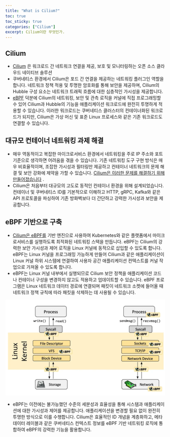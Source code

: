 ```yaml
---
title: "What is Cilium?"
toc: true
toc_sticky: true
categories: ["Cilium"]
excerpt: Cilium이란 무엇인가.
---
```


## Cilium
- [Cilium](https://cilium.io/) 은 워크로드 간 네트워크 연결을 제공, 보호 및 모니터링하는 오픈 소스 클라우드 네이티브 솔루션
- 쿠버네티스 환경에서 Cilium은 포드 간 연결을 제공하는 네트워킹 플러그인 역할을 합니다. 네트워크 정책 적용 및 투명한 암호화를 통해 보안을 제공하며, Cilium의 Hubble 구성 요소는 네트워크 트래픽 흐름에 대한 심층적인 가시성을 제공합니다.
- [eBPF](https://ebpf.io/what-is-ebpf/) 덕분에 Cilium의 네트워킹, 보안 및 관측 로직을 커널에 직접 프로그래밍할 수 있어 Cilium과 Hubble의 기능을 애플리케이션 워크로드에 완전히 투명하게 적용할 수 있습니다. 이러한 워크로드는 쿠버네티스 클러스터의 컨테이너화된 워크로드가 되지만, Cilium은 가상 머신 및 표준 Linux 프로세스와 같은 기존 워크로드도 연결할 수 있습니다.

## 대규모 컨테이너 네트워킹 과제 해결
- 매우 역동적이고 복잡한 마이크로서비스 환경에서 네트워킹을 주로 IP 주소와 포트 기준으로 생각하면 어려움을 겪을 수 있습니다. 기존 네트워킹 도구 구현 방식은 매우 비효율적이며, 조잡한 가시성과 필터링만 제공하고 컨테이너 네트워크의 문제 해결 및 보안 강화에 제약을 가할 수 있습니다. [Cilium은 이러한 문제를 해결하기 위해 만들어졌습니다](https://cilium.io/blog/2018/04/24/cilium-security-for-age-of-microservices/) .
- Cilium은 처음부터 대규모의 고도로 동적인 컨테이너 환경을 위해 설계되었습니다. 컨테이너 및 쿠버네티스 ID를 기본적으로 이해하고 HTTP, gRPC, Kafka와 같은 API 프로토콜을 파싱하여 기존 방화벽보다 더 간단하고 강력한 가시성과 보안을 제공합니다.

## eBPF 기반으로 구축
- [Cilium은 eBPF를](https://ebpf.io/) 기반 엔진으로 사용하여 Kubernetes와 같은 플랫폼에서 마이크로서비스를 실행하도록 최적화된 네트워킹 스택을 만듭니다. eBPF는 Cilium의 강력한 보안 가시성과 제어 로직을 Linux 커널에 동적으로 삽입할 수 있도록 합니다. eBPF는 Linux 커널을 프로그래밍 가능하게 만들어 Cilium과 같은 애플리케이션이 Linux 커널 하위 시스템에 연결하여 사용자 공간 애플리케이션 컨텍스트를 커널 작업으로 가져올 수 있도록 합니다.
- eBPF는 Linux 커널 내부에서 실행되므로 Cilium 보안 정책을 애플리케이션 코드나 컨테이너 구성을 변경하지 않고도 적용하고 업데이트할 수 있습니다. eBPF 프로그램은 Linux 네트워크 데이터 경로에 연결되며 패킷이 네트워크 소켓에 들어올 때 네트워크 정책 규칙에 따라 패킷을 삭제하는 데 사용될 수 있습니다.

![Cilium eBPF](/images/development/cilium/cilium-ebpf.png)
- eBPF는 이전에는 불가능했던 수준의 세분성과 효율성을 통해 시스템과 애플리케이션에 대한 가시성과 제어를 제공합니다. 애플리케이션을 변경할 필요 없이 완전히 투명한 방식으로 이를 수행합니다. Cilium은 효율적인 ID 개념을 계층화하고, 메타데이터 레이블과 같은 쿠버네티스 컨텍스트 정보를 eBPF 기반 네트워킹 로직에 통합하여 eBPF의 강력한 기능을 활용합니다.



